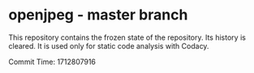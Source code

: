 # openjpeg - master branch

This repository contains the frozen state of the repository.
Its history is cleared. It is used only for static code
analysis with Codacy.

Commit Time: 1712807916